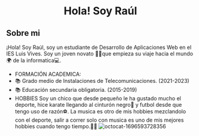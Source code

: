 <div align="center">
<h1 align="center"> Hola! Soy Raúl </h1>
</div> 

## Sobre mi

¡Hola! Soy Raúl, soy un estudiante de Desarrollo de Aplicaciones Web en el IES Luis Vives. Soy un joven novato 🧑‍🎓que empieza su viaje hacia el mundo🌍 de la informatica💻.
- FORMACIÓN ACADEMICA:
- 📚 Grado medio de Instalaciones de Telecomunicaciones. (2021-2023)
- 📚 Educación secundaria obligatoria. (2015-2019)
- HOBBIES
Soy un chico que desde pequeño le ha gustado mucho el deporte, hice karate llegando al cinturón negro🥋 y futbol desde que tengo uso de razón⚽. La musica es otro de mis hobbies mezclandolo con el deporte, salir a correr solo con musica es uno de mis mejores hobbies cuando tengo tiempo.🏃‍♂️
![octocat-1696593728356](https://github.com/rraul10/rraaul10/assets/146001066/1c4968ab-9cc0-473a-a0cb-4070681c5be1)
